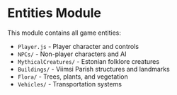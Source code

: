 # Entities Module

This module contains all game entities:

- `Player.js` - Player character and controls
- `NPCs/` - Non-player characters and AI
- `MythicalCreatures/` - Estonian folklore creatures
- `Buildings/` - Viimsi Parish structures and landmarks
- `Flora/` - Trees, plants, and vegetation
- `Vehicles/` - Transportation systems